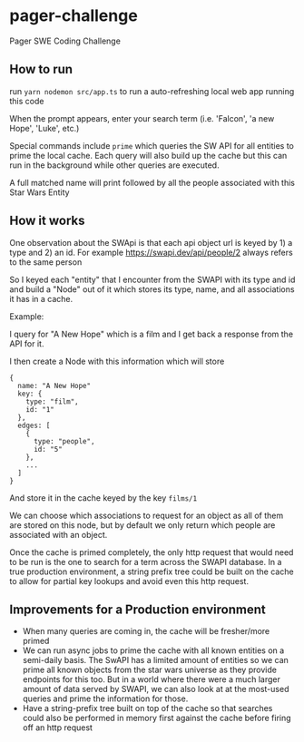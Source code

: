 # pager-challenge
Pager SWE Coding Challenge

## How to run

run `yarn nodemon src/app.ts` to run a auto-refreshing local web app running this code

When the prompt appears, enter your search term (i.e. 'Falcon', 'a new Hope', 'Luke', etc.)

Special commands include `prime` which queries the SW API for all entities to prime the local cache. Each query will also build up the cache but this can run in the background while other queries are executed.

A full matched name will print followed by all the people associated with this Star Wars Entity

## How it works

One observation about the SWApi is that each api object url is keyed by 1) a type and 2) an id.
For example https://swapi.dev/api/people/2 always refers to the same person

So I keyed each "entity" that I encounter from the SWAPI with its type and id and build a "Node" out of it which stores its type, name, and all associations it has in a cache.

Example:

I query for "A New Hope" which is a film and I get back a response from the API for it.

I then create a Node with this information which will store
```
{
  name: "A New Hope"
  key: {
    type: "film",
    id: "1"
  },
  edges: [
    {
      type: "people",
      id: "5"
    },
    ...
  ]
}
```

And store it in the cache keyed by the key `films/1`

We can choose which associations to request for an object as all of them are stored on this node, but by default we only return which people are associated with an object.

Once the cache is primed completely, the only http request that would need to be run is the one to search for a term across the SWAPI database. In a true production environment, a string prefix tree could be built on the cache to allow for partial key lookups and avoid even this http request.

## Improvements for a Production environment

* When many queries are coming in, the cache will be fresher/more primed
* We can run async jobs to prime the cache with all known entities on a semi-daily basis. The SwAPI has a limited amount of entities so we can prime all known objects from the star wars universe as they provide endpoints for this too. But in a world where there were a much larger amount of data served by SWAPI, we can also look at at the most-used queries and prime the information for those.
* Have a string-prefix tree built on top of the cache so that searches could also be performed in memory first against the cache before firing off an http request


